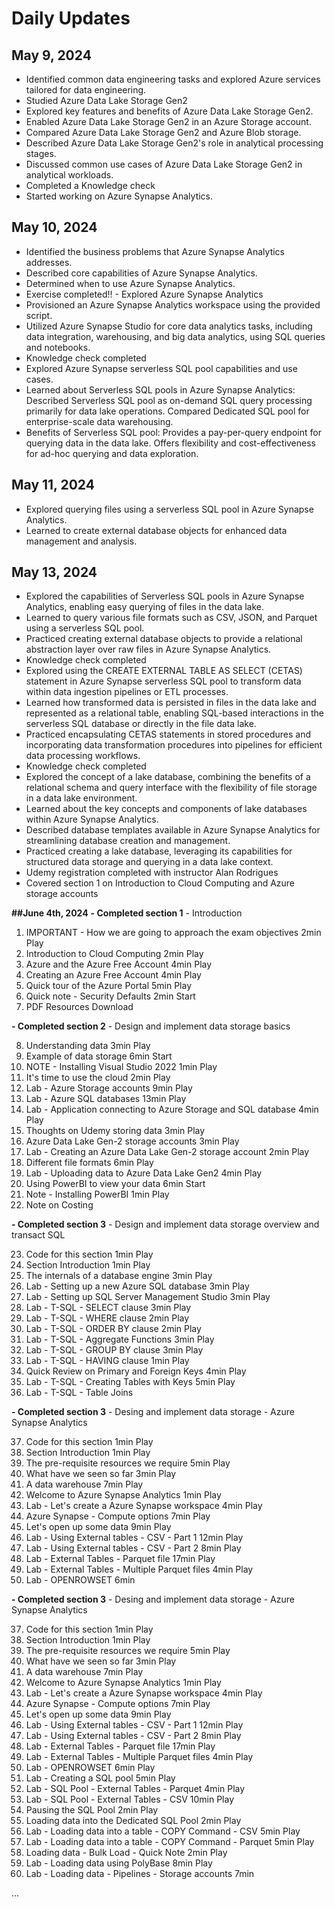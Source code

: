 # Daily Updates

## May 9, 2024
- Identified common data engineering tasks and explored Azure services tailored for data engineering.
- Studied Azure Data Lake Storage Gen2
- Explored key features and benefits of Azure Data Lake Storage Gen2.
- Enabled Azure Data Lake Storage Gen2 in an Azure Storage account.
- Compared Azure Data Lake Storage Gen2 and Azure Blob storage.
- Described Azure Data Lake Storage Gen2's role in analytical processing stages.
- Discussed common use cases of Azure Data Lake Storage Gen2 in analytical workloads.
- Completed a Knowledge check
- Started working on Azure Synapse Analytics.

## May 10, 2024
- Identified the business problems that Azure Synapse Analytics addresses.
- Described core capabilities of Azure Synapse Analytics.
- Determined when to use Azure Synapse Analytics.
- Exercise completed!! - Explored Azure Synapse Analytics
- Provisioned an Azure Synapse Analytics workspace using the provided script.
- Utilized Azure Synapse Studio for core data analytics tasks, including data integration, warehousing, and big data analytics, using SQL queries and notebooks.
- Knowledge check completed
- Explored Azure Synapse serverless SQL pool capabilities and use cases.
- Learned about Serverless SQL pools in Azure Synapse Analytics: Described Serverless SQL pool as on-demand SQL query processing primarily for data lake operations. Compared Dedicated SQL pool for enterprise-scale data warehousing.
- Benefits of Serverless SQL pool: Provides a pay-per-query endpoint for querying data in the data lake. Offers flexibility and cost-effectiveness for ad-hoc querying and data exploration.

## May 11, 2024
- Explored querying files using a serverless SQL pool in Azure Synapse Analytics.
- Learned to create external database objects for enhanced data management and analysis.

## May 13, 2024
- Explored the capabilities of Serverless SQL pools in Azure Synapse Analytics, enabling easy querying of files in the data lake.
- Learned to query various file formats such as CSV, JSON, and Parquet using a serverless SQL pool.
- Practiced creating external database objects to provide a relational abstraction layer over raw files in Azure Synapse Analytics.
- Knowledge check completed
- Explored using the CREATE EXTERNAL TABLE AS SELECT (CETAS) statement in Azure Synapse serverless SQL pool to transform data within data ingestion pipelines or ETL processes.
- Learned how transformed data is persisted in files in the data lake and represented as a relational table, enabling SQL-based interactions in the serverless SQL database or directly in the file data lake.
- Practiced encapsulating CETAS statements in stored procedures and incorporating data transformation procedures into pipelines for efficient data processing workflows.
- Knowledge check completed
- Explored the concept of a lake database, combining the benefits of a relational schema and query interface with the flexibility of file storage in a data lake environment.
- Learned about the key concepts and components of lake databases within Azure Synapse Analytics.
- Described database templates available in Azure Synapse Analytics for streamlining database creation and management.
- Practiced creating a lake database, leveraging its capabilities for structured data storage and querying in a data lake context.
- Udemy registration completed with instructor Alan Rodrigues
- Covered section 1 on  Introduction to Cloud Computing and Azure storage accounts


**##June 4th, 2024**
**- Completed section 1** - Introduction
1. IMPORTANT - How we are going to approach the exam objectives
2min
Play
2. Introduction to Cloud Computing
2min
Play
3. Azure and the Azure Free Account
4min
Play
4. Creating an Azure Free Account
4min
Play
5. Quick tour of the Azure Portal
5min
Play
6. Quick note - Security Defaults
2min
Start
7. PDF Resources Download

**- Completed section 2** - Design and implement data storage basics

8. Understanding data
3min
Play
9. Example of data storage
6min
Start
10. NOTE - Installing Visual Studio 2022
1min
Play
11. It's time to use the cloud
2min
Play
12. Lab - Azure Storage accounts
9min
Play
13. Lab - Azure SQL databases
13min
Play
14. Lab - Application connecting to Azure Storage and SQL database
4min
Play
15. Thoughts on Udemy storing data
3min
Play
16. Azure Data Lake Gen-2 storage accounts
3min
Play
17. Lab - Creating an Azure Data Lake Gen-2 storage account
2min
Play
18. Different file formats
6min
Play
19. Lab - Uploading data to Azure Data Lake Gen2
4min
Play
20. Using PowerBI to view your data
6min
Start
21. Note - Installing PowerBI
1min
Play
22. Note on Costing

**- Completed section 3** - Design and implement data storage overview and transact SQL

23. Code for this section
1min
Play
24. Section Introduction
1min
Play
25. The internals of a database engine
3min
Play
26. Lab - Setting up a new Azure SQL database
3min
Play
27. Lab - Setting up SQL Server Management Studio
3min
Play
28. Lab - T-SQL - SELECT clause
3min
Play
29. Lab - T-SQL - WHERE clause
2min
Play
30. Lab - T-SQL - ORDER BY clause
2min
Play
31. Lab - T-SQL - Aggregate Functions
3min
Play
32. Lab - T-SQL - GROUP BY clause
3min
Play
33. Lab - T-SQL - HAVING clause
1min
Play
34. Quick Review on Primary and Foreign Keys
4min
Play
35. Lab - T-SQL - Creating Tables with Keys
5min
Play
36. Lab - T-SQL - Table Joins

**- Completed section 3** - Desing and implement data storage - Azure Synapse Analytics

37. Code for this section
1min
Play
38. Section Introduction
1min
Play
39. The pre-requisite resources we require
5min
Play
40. What have we seen so far
3min
Play
41. A data warehouse
7min
Play
42. Welcome to Azure Synapse Analytics
1min
Play
43. Lab - Let's create a Azure Synapse workspace
4min
Play
44. Azure Synapse - Compute options
7min
Play
45. Let's open up some data
9min
Play
46. Lab - Using External tables - CSV - Part 1
12min
Play
47. Lab - Using External tables - CSV - Part 2
8min
Play
48. Lab - External Tables - Parquet file
17min
Play
49. Lab - External Tables - Multiple Parquet files
4min
Play
50. Lab - OPENROWSET
6min

**- Completed section 3** - Desing and implement data storage - Azure Synapse Analytics

37. Code for this section
1min
Play
38. Section Introduction
1min
Play
39. The pre-requisite resources we require
5min
Play
40. What have we seen so far
3min
Play
41. A data warehouse
7min
Play
42. Welcome to Azure Synapse Analytics
1min
Play
43. Lab - Let's create a Azure Synapse workspace
4min
Play
44. Azure Synapse - Compute options
7min
Play
45. Let's open up some data
9min
Play
46. Lab - Using External tables - CSV - Part 1
12min
Play
47. Lab - Using External tables - CSV - Part 2
8min
Play
48. Lab - External Tables - Parquet file
17min
Play
49. Lab - External Tables - Multiple Parquet files
4min
Play
50. Lab - OPENROWSET
6min
Play
51. Lab - Creating a SQL pool
5min
Play
52. Lab - SQL Pool - External Tables - Parquet
4min
Play
53. Lab - SQL Pool - External Tables - CSV
10min
Play
54. Pausing the SQL Pool
2min
Play
55. Loading data into the Dedicated SQL Pool
2min
Play
56. Lab - Loading data into a table - COPY Command - CSV
5min
Play
57. Lab - Loading data into a table - COPY Command - Parquet
5min
Play
58. Loading data - Bulk Load - Quick Note
2min
Play
59. Lab - Loading data using PolyBase
8min
Play
60. Lab - Loading data - Pipelines - Storage accounts
7min

...
